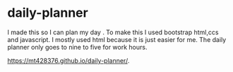 # daily-planner
I made this so I can plan my day .
To make this I used bootstrap html,ccs and javascript.
I mostly used html because it is just easier for me.
The daily planner only goes to nine to five for work hours.

 https://mt428376.github.io/daily-planner/.
